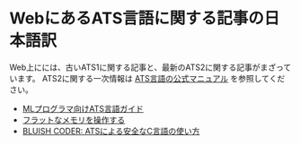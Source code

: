 # WebにあるATS言語に関する記事の日本語訳

Web上にには、古いATS1に関する記事と、最新のATS2に関する記事がまざっています。
ATS2に関する一次情報は
[ATS言語の公式マニュアル](../Manual/index.md)
を参照してください。

* [MLプログラマ向けATS言語ガイド](cs.likai.org/ats/ml-programmers-guide-to-ats.md)
* [フラットなメモリを操作する](cs.likai.org/ats/manipulating-flat-memory.md)
* [BLUISH CODER: ATSによる安全なC言語の使い方](bluishcoder.co.nz/2010/06/02/safer-c-code-using-ats.md)